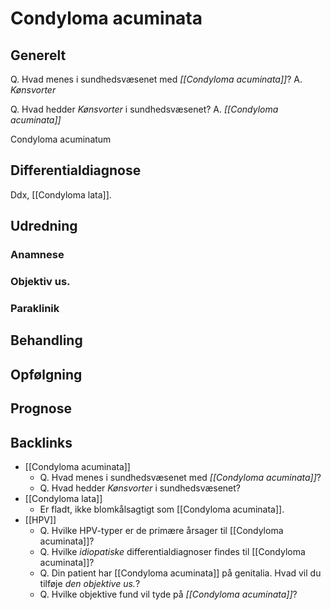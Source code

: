 # Condyloma acuminata
## Generelt
Q. Hvad menes i sundhedsvæsenet med *[[Condyloma acuminata]]*? 
A. *Kønsvorter*

Q. Hvad hedder *Kønsvorter* i sundhedsvæsenet? 
A. *[[Condyloma acuminata]]* 

Condyloma acuminatum



## Differentialdiagnose
Ddx, [[Condyloma lata]].

## Udredning
### Anamnese

### Objektiv us.

### Paraklinik

## Behandling


## Opfølgning


## Prognose


## Backlinks
* [[Condyloma acuminata]]
	* Q. Hvad menes i sundhedsvæsenet med *[[Condyloma acuminata]]*? 
	* Q. Hvad hedder *Kønsvorter* i sundhedsvæsenet? 
* [[Condyloma lata]]
	* Er fladt, ikke blomkålsagtigt som [[Condyloma acuminata]].
* [[HPV]]
	* Q. Hvilke HPV-typer er de primære årsager til [[Condyloma acuminata]]?
	* Q. Hvilke *idiopatiske* differentialdiagnoser findes til [[Condyloma acuminata]]?
	* Q. Din patient har [[Condyloma acuminata]] på genitalia. Hvad vil du tilføje *den objektive us.*? 
	* Q. Hvilke objektive fund vil tyde på *[[Condyloma acuminata]]*? 

<!-- #anki/tag/med/Derma #anki/deck/Medicine -->

<!-- {BearID:8BED7067-6FE8-4C67-AF16-53038E008470-31930-000063FD283FF2C1} -->

